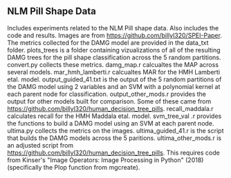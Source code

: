 ## NLM Pill Shape Data

Includes experiments related to the NLM Pill shape data.  Also includes the code and results.  Images are from https://github.com/billyl320/SPEI-Paper.  The metrics collected for the DAMG model are provided in the data_txt folder.  plots_trees is a folder containing vizualizations of all of the resulting DAMG trees for the pill shape classification across the 5 random partitions. convert.py collects these metrics.  damg_map.r calcualtes the MAP across several models.  mar_hmh_lamberti.r calcualtes MAR for the HMH Lamberti etal. model. output_guided_41.txt is the output of the 5 random partitions of the DAMG model using 2 variables and an SVM with a polynomial kernel at each parent node for classification.  output_other_mods.r provides the output for other models built for comparison.  Some of these came from https://github.com/billyl320/human_decision_tree_pills.  recall_maddala.r calculates recall for the HMH Maddala etal. model. svm_tree_val .r provides the functions to build a DAMG model using an SVM at each parent node. ultima.py collects the metrics on the images. ultima_guided_41.r is the script that builds the DAMG models across the 5 paritions.  ultima_other_mods.r is an adjusted script from https://github.com/billyl320/human_decision_tree_pills.  This requires code from Kinser's "Image Operators: Image Processing in Python" (2018) (specifically the Plop function from mgcreate).
